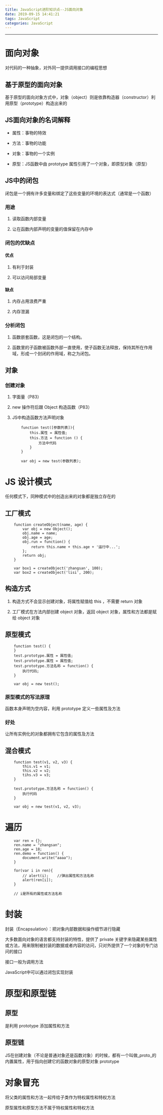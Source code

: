 ```yaml
---
title: JavaScript进阶知识点--JS面向对象
date: 2019-09-15 14:41:21
tags: JavaScript
categories: JavaScript
---
```

---

# 面向对象

对代码的一种抽象，对外同一提供调用接口的编程思想

## 基于原型的面向对象

基于原型的面向对象方式中，对象（object）则是依靠构造器（constructor）利用原型（prototype）构造出来的

## JS面向对象的名词解释

+ 属性：事物的特效

+ 方法：事物的功能

+ 对象：事物的一个实例

+ 原型：JS函数中由 prototype 属性引用了一个对象，即原型对象（原型）

## JS中的闭包

闭包是一个拥有许多变量和绑定了这些变量的环境的表达式（通常是一个函数）

### 用途

1. 读取函数内部变量

2. 让在函数内部声明的变量的值保留在内存中

### 闭包的优缺点

#### 优点

1. 有利于封装

2. 可以访问局部变量

#### 缺点

1. 内存占用浪费严重

2. 内存泄漏

### 分析闭包

1. 函数嵌套函数，这是闭包的一个结构。

2. 函数里的子函数被函数外部一直使用，使子函数无法释放，保持其所在作用域，形成一个封闭的作用域，称之为闭包。

## 对象

### 创建对象

1. 字面量（P83）

2. new 操作符后跟 Object 构造函数（P83）

3. JS中构造函数方法声明对象

    ```
        function test([参数列表]){
            this.属性 = 属性值;
            this.方法 = function () {
                方法中代码
            }
        }

        var obj = new test(参数列表);
    ```

# JS 设计模式

任何模式下，同种模式中的创造出来的对象都是独立存在的

## 工厂模式

```
    function createObject(name, age) {
        var obj = new Object();
        obj.name = name;
        obj.age = age;
        obj.run = function() {
            return this.name + this.age + '运行中...';
        };
        return obj;
    }

    var box1 = createObject('zhangsan', 100);
    var box2 = createObject('lisi', 200);
```

## 构造方式

1. 构造方式不会显示创建对象，将属性赋值给 this ，不需要 return 对象

2. 工厂模式在方法内部创建 object 对象，返回 object 对象，属性和方法都是赋给 object 对象

## 原型模式

```
    function test() {
    }
    test.prototype.属性 = 属性值;
    test.prototype.属性 = 属性值;
    test.prototype.方法名称 = function() {
        执行代码;
    }

    var obj = new test();
```

### 原型模式的写法原理

函数本身声明为空内容，利用 prototype 定义一些属性及方法

### 好处

让所有实例化的对象都拥有它包含的属性及方法

## 混合模式

```
    function test(v1, v2, v3) {
        this.v1 = v1;
        this.v2 = v2;
        tihs.v3 = v3;
    }

    test.prototype.方法名称 = function() {
        执行代码
    }

    var obj = new test(v1, v2, v3);
```

# 遍历

```
    var ren = {};
    ren.name = "zhangsan";
    ren.age = 18;
    ren.demo = function() {
        document.write("aaaa");
    }

    for(var i in ren){
        // alert(i);    //弹出属性和方法名称
        alert(ren[i]);
    }

    // i是所有的属性或方法名称
```

# 封装

封装（Encapsulation）：把对象内部数据和操作细节进行隐藏

大多数面向对象的语言都支持封装的特性，提供了 private 关键字来隐藏某些属性或方法，用来限制被封装的数据或者内容的访问，只对外提供了一个对象的专门访问的接口

接口一般为调用方法

JavaScript中可以通过闭包实现封装

# 原型和原型链

## 原型

是利用 prototype 添加属性和方法

## 原型链

JS在创建对象（不论是普通对象还是函数对象）的时候，都有一个叫做_proto_的内置属性，用于指向创建它的函数对象的原型对象 prototype

# 对象冒充

将父类的属性和方法一起传给子类作为特权属性和特权方法

原型属性和原型方法不属于特权属性和特权方法